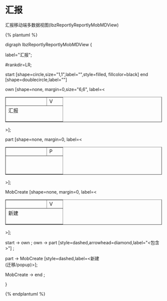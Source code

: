 # 汇报

汇报移动端多数据视图(IbzReportlyReportlyMobMDView)

{% plantuml %}

digraph IbzReportlyReportlyMobMDView {

label="汇报";    

#rankdir=LR;

start [shape=circle,size="1,1",label="",style=filled, fillcolor=black]
end [shape=doublecircle,label=""]

own [shape=none, margin=0,size="6,6", label=<
<TABLE WIDTH="150" BORDER="1" CELLBORDER="1" >
<TR>
<TD WIDTH="115" BORDER="0" COLSPAN="3"></TD><TD WIDTH="35" BORDER="0">V</TD>
</TR>
<TR>
<TD BORDER="0" COLSPAN="4" CELLPADDING="10">汇报<BR/><BR/></TD>
</TR>
</TABLE>
>];

part [shape=none, margin=0, label=<
<TABLE WIDTH="150" BORDER="1" CELLBORDER="1" >
<TR>
<TD WIDTH="115" BORDER="0" COLSPAN="3"></TD><TD WIDTH="35" BORDER="0">P</TD> 
</TR>
<TR>
<TD BORDER="0" COLSPAN="4" CELLPADDING="10">

<BR/></TD>
</TR>
</TABLE>
>];


MobCreate [shape=none, margin=0, label=<
<TABLE WIDTH="150" BORDER="1" CELLBORDER="1" >
<TR>
<TD WIDTH="115" BORDER="0" COLSPAN="3"></TD><TD WIDTH="35" BORDER="0">V</TD>
</TR>
<TR>
<TD BORDER="0" COLSPAN="4" CELLPADDING="10">新建<BR/><BR/></TD>
</TR>
</TABLE>
>];



start -> own ;
own -> part [style=dashed,arrowhead=diamond,label="<包含>"] ;


part -> MobCreate [style=dashed,label=<新建<BR/>(迁移/popup)>];

MobCreate -> end ;



}

{% endplantuml %}

